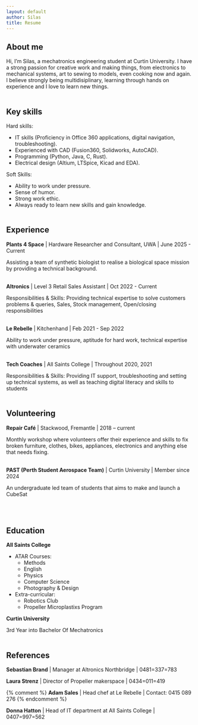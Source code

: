```yaml
---
layout: default
author: Silas
title: Resume
---
```


## About me 

Hi, I’m Silas, a mechatronics engineering student at Curtin University. I
have a strong passion for creative work and making things, from
electronics to mechanical systems, art to sewing to models, even
cooking now and again. I believe strongly being multidisiplinary, learning through hands on
experience and I love to learn new things.
<br/><br/>

## Key skills
Hard skills:
- IT skills (Proficiency in Office 360 applications, digital navigation, troubleshooting).
- Experienced with CAD (Fusion360, Solidworks, AutoCAD).
- Programming (Python, Java, C, Rust).
- Electrical design (Altium, LTSpice, Kicad and EDA).

Soft Skills:
- Ability to work under pressure.
- Sense of humor.
- Strong work ethic.
- Always ready to learn new skills and gain knowledge.
<br/><br/>

## Experience

__Plants 4 Space__ &#124; Hardware Researcher and Consultant, UWA &#124; June 2025 - Current

Assisting a team of synthetic biologist to realise a biological space mission by providing a technical background. 
<br/><br/>

__Altronics__ &#124; Level 3 Retail Sales Assistant &#124; Oct 2022 - Current

Responsibilities & Skills: Providing technical expertise to solve customers problems & queries, Sales, Stock management, Open/closing responsibilities
<br/><br/>

__Le Rebelle__ &#124; Kitchenhand &#124; Feb 2021 - Sep 2022

Ability to work under pressure, aptitude for hard work, technical expertise with underwater ceramics
<br/><br/>

__Tech Coaches__ &#124; All Saints College &#124; Throughout 2020, 2021

Responsibilities & Skills: Providing IT support, troubleshooting and setting up technical systems, as well as teaching digital literacy and skills to students
<br/><br/>

## Volunteering

__Repair Café__ &#124; Stackwood, Fremantle &#124; 2018 – current

Monthly workshop where volunteers offer their experience and skills to fix broken furniture, clothes, bikes, appliances, electronics and anything else that needs fixing.
<br/><br/>

__PAST (Perth Student Aerospace Team)__ &#124; Curtin University &#124; Member since 2024

An undergraduate led team of students that aims to make and launch a CubeSat

<br/><br/>

## Education

__All Saints College__
- ATAR Courses:
    - Methods
    - English
    - Physics
    - Computer Science
    - Photography & Design
- Extra-curricular:
    - Robotics Club
    - Propeller Microplastixs Program

__Curtin University__

3rd Year into Bachelor Of Mechatronics
<br/><br/>

## References
__Sebastian Brand__ &#124; Manager at Altronics Northbridge &#124; 0481=337=783

__Laura Strenz__ &#124; Director of Propeller makerspace &#124; 0434=011=419

{% comment %} 
__Adam Sales__ &#124; Head chef at Le Rebelle &#124; Contact: 0415 089 276
{% endcomment %}

__Donna Hatton__ &#124; Head of IT department at All Saints College &#124; 0407=997=562

